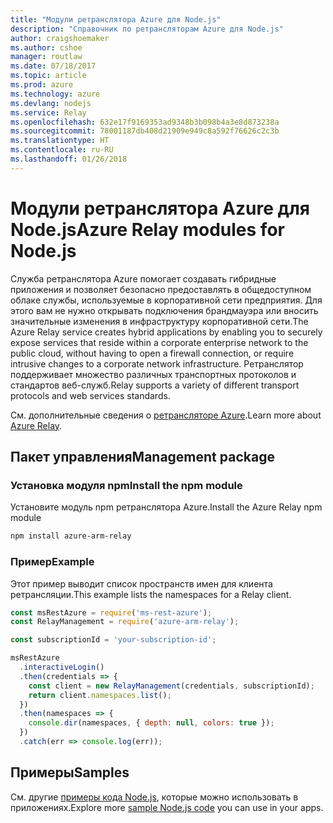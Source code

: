 ```yaml
---
title: "Модули ретранслятора Azure для Node.js"
description: "Справочник по ретрансляторам Azure для Node.js"
author: craigshoemaker
ms.author: cshoe
manager: routlaw
ms.date: 07/18/2017
ms.topic: article
ms.prod: azure
ms.technology: azure
ms.devlang: nodejs
ms.service: Relay
ms.openlocfilehash: 632e17f9169353ad9348b3b098b4a3e8d873238a
ms.sourcegitcommit: 78001187db408d21909e949c8a592f76626c2c3b
ms.translationtype: HT
ms.contentlocale: ru-RU
ms.lasthandoff: 01/26/2018
---
```

# <a name="azure-relay-modules-for-nodejs"></a><span data-ttu-id="6e9ad-103">Модули ретранслятора Azure для Node.js</span><span class="sxs-lookup"><span data-stu-id="6e9ad-103">Azure Relay modules for Node.js</span></span>

<span data-ttu-id="6e9ad-104">Служба ретранслятора Azure помогает создавать гибридные приложения и позволяет безопасно предоставлять в общедоступном облаке службы, используемые в корпоративной сети предприятия. Для этого вам не нужно открывать подключения брандмауэра или вносить значительные изменения в инфраструктуру корпоративной сети.</span><span class="sxs-lookup"><span data-stu-id="6e9ad-104">The Azure Relay service creates hybrid applications by enabling you to securely expose services that reside within a corporate enterprise network to the public cloud, without having to open a firewall connection, or require intrusive changes to a corporate network infrastructure.</span></span> <span data-ttu-id="6e9ad-105">Ретранслятор поддерживает множество различных транспортных протоколов и стандартов веб-служб.</span><span class="sxs-lookup"><span data-stu-id="6e9ad-105">Relay supports a variety of different transport protocols and web services standards.</span></span>

<span data-ttu-id="6e9ad-106">См. дополнительные сведения о [ретрансляторе Azure](https://docs.microsoft.com/azure/service-bus-relay/relay-what-is-it).</span><span class="sxs-lookup"><span data-stu-id="6e9ad-106">Learn more about [Azure Relay](https://docs.microsoft.com/azure/service-bus-relay/relay-what-is-it).</span></span>

## <a name="management-package"></a><span data-ttu-id="6e9ad-107">Пакет управления</span><span class="sxs-lookup"><span data-stu-id="6e9ad-107">Management package</span></span>

### <a name="install-the-npm-module"></a><span data-ttu-id="6e9ad-108">Установка модуля npm</span><span class="sxs-lookup"><span data-stu-id="6e9ad-108">Install the npm module</span></span>

<span data-ttu-id="6e9ad-109">Установите модуль npm ретранслятора Azure.</span><span class="sxs-lookup"><span data-stu-id="6e9ad-109">Install the Azure Relay npm module</span></span>

```bash
npm install azure-arm-relay
```

### <a name="example"></a><span data-ttu-id="6e9ad-110">Пример</span><span class="sxs-lookup"><span data-stu-id="6e9ad-110">Example</span></span>

<span data-ttu-id="6e9ad-111">Этот пример выводит список пространств имен для клиента ретрансляции.</span><span class="sxs-lookup"><span data-stu-id="6e9ad-111">This example lists the namespaces for a Relay client.</span></span>

```javascript
const msRestAzure = require('ms-rest-azure');
const RelayManagement = require('azure-arm-relay');

const subscriptionId = 'your-subscription-id';

msRestAzure
  .interactiveLogin()
  .then(credentials => {
    const client = new RelayManagement(credentials, subscriptionId);
    return client.namespaces.list();
  })
  .then(namespaces => {
    console.dir(namespaces, { depth: null, colors: true });
  })
  .catch(err => console.log(err));
```

## <a name="samples"></a><span data-ttu-id="6e9ad-112">Примеры</span><span class="sxs-lookup"><span data-stu-id="6e9ad-112">Samples</span></span>

<span data-ttu-id="6e9ad-113">См. другие [примеры кода Node.js](https://azure.microsoft.com/resources/samples/?platform=nodejs), которые можно использовать в приложениях.</span><span class="sxs-lookup"><span data-stu-id="6e9ad-113">Explore more [sample Node.js code](https://azure.microsoft.com/resources/samples/?platform=nodejs) you can use in your apps.</span></span>
